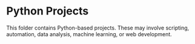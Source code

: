 # Python Projects

This folder contains Python-based projects. These may involve scripting, automation, data analysis, machine learning, or web development.
